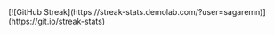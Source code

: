 <div class="align-center">
[![GitHub Streak](https://streak-stats.demolab.com/?user=sagaremn)](https://git.io/streak-stats)
</div>
